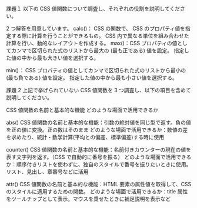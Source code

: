 課題１
以下の CSS 値関数について調査し、それぞれの役割を説明してください。

2 つ解答を用意しています。
calc()： CSS の関数で、 CSS のプロパティ値を指定する際に計算を行うことができるもの。
CSS 内で異なる単位を組み合わせた計算を行い、動的なレイアウトを作成する。
max()：CSS プロパティの値としてカンマで区切られた式のリストから最大の (最も正である) 値を設定。
指定した値の中から最も大きい値を選択する。

min()： CSS プロパティの値としてカンマで区切られた式のリストから最小の (最も負である) 値を設定。
指定した値の中から最も小さい値を選択する。

課題 2
上記で挙げられていない CSS 値関数を 3 つ調査し、以下の項目を含めて説明してください。

CSS 値関数の名前と基本的な機能
どのような場面で活用できるか

abs()
CSS 値関数の名前と基本的な機能：引数の絶対値を同じ型で返す。負の値を正の値に変換。正の数はそのまま
どのような場面で活用できるか：数値の差を求めたり、統計・数学計算(平均との偏差、標準偏差)する時に使用

counter()
CSS 値関数の名前と基本的な機能：名前付きカウンターの現在の値を表す文字列を返す。（CSS で自動的に番号を振る）
どのような場面で活用できるか：順序付きリストを使わずに、独自のスタイルで番号を振りたいときに使用。リスト、見出し、章番号などに活用

attr()
CSS 値関数の名前と基本的な機能：HTML 要素の属性値を取得して、CSS のスタイルに適用するための関数。
どのような場面で活用できるか：title 属性をツールチップとして表示。マウスを乗せたときに補足説明を表示など
